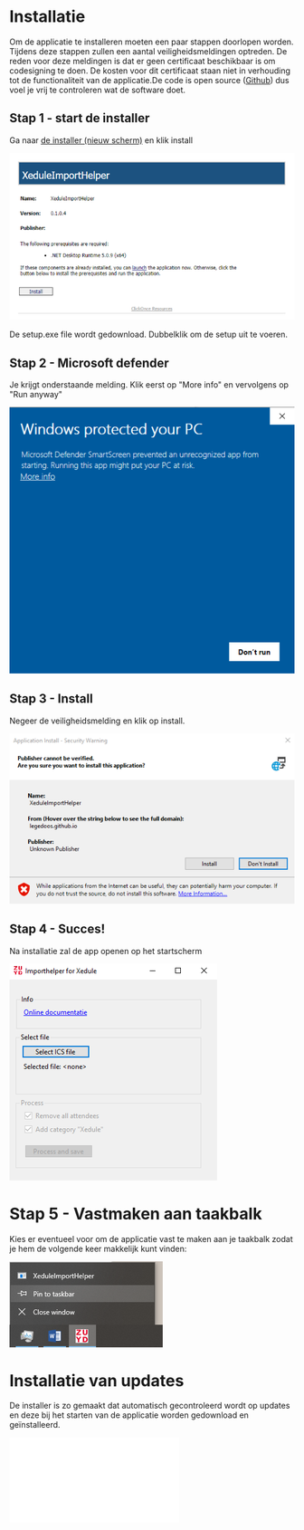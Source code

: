 # Installatie
Om de applicatie te installeren moeten een paar stappen doorlopen worden. Tijdens deze stappen zullen een aantal veiligheidsmeldingen optreden. De reden voor deze meldingen is dat er geen certificaat beschikbaar is om codesigning te doen. De kosten voor dit certificaat staan niet in verhouding tot de functionaliteit van de applicatie.De code is open source  ([Github](https://github.com/LegeDoos/XeduleImport)) dus voel je vrij te controleren wat de software doet.

## Stap 1 - start de installer

Ga naar <a href="https://legedoos.github.io/XeduleImport/Installer/Publish.html" target="_blank">de installer (nieuw scherm)</a> en klik install

![Download installer](install01.png)

De setup.exe file wordt gedownload. Dubbelklik om de setup uit te voeren.

## Stap 2 - Microsoft defender

Je krijgt onderstaande melding. Klik eerst op "More info" en vervolgens op "Run anyway"

![Negeer veiligheidsmelding](install02.png)

## Stap 3 - Install

Negeer de veiligheidsmelding en klik op install.

![Install 3](install03.png)

## Stap 4 - Succes!

Na installatie zal de app openen op het startscherm

![Install 4](install04.png)

# Stap 5 - Vastmaken aan taakbalk

Kies er eventueel voor om de applicatie vast te maken aan je taakbalk zodat je hem de volgende keer makkelijk kunt vinden:

![Install 5](install05.png)

# Installatie van updates

De installer is zo gemaakt dat automatisch gecontroleerd wordt op updates en deze bij het starten van de applicatie worden gedownload en geïnstalleerd.


![Terug naar home](index.md)
